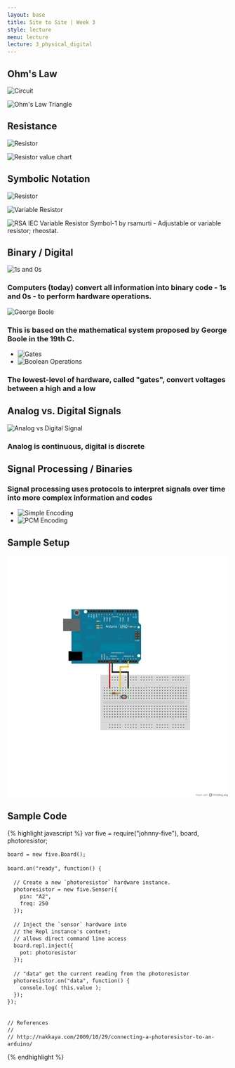 ```yaml
---
layout: base
title: Site to Site | Week 3
style: lecture
menu: lecture
lecture: 3_physical_digital
---
```



## Ohm's Law

![Circuit](http://upload.wikimedia.org/wikipedia/commons/b/b4/Ohm's_Law_with_Voltage_source_TeX.svg)

![Ohm's Law Triangle](http://1.bp.blogspot.com/-u7I--QJ3X3o/UTnjHEMx3_I/AAAAAAAAAB8/U04RXpfpQwM/s1600/Ohm's+Law.gif)


## Resistance

![Resistor](http://guides.machinescience.org/file.php/29/QR/Resistor2.gif)

![Resistor value chart](http://tronixstuff.files.wordpress.com/2010/05/resistor-colour-codes-small.jpg)


## Symbolic Notation

![Resistor]()

![Variable Resistor](http://openclipart.org/image/250px/svg_to_png/19195/rsamurti_RSA_IEC_Variable_Resistor_Symbol-1.png)


<img src="/people/rsamurti/rsamurti_RSA_IEC_Variable_Resistor_Symbol-1.svg" alt="RSA IEC Variable Resistor Symbol-1 by rsamurti - Adjustable or variable resistor; rheostat." id="RSA IEC Variable Resistor Symbol-1" onerror="this.onerror=null; this.src='/image/250px/svg_to_png/19195/rsamurti_RSA_IEC_Variable_Resistor_Symbol-1.png'">




## Binary / Digital

![1s and 0s](http://orionstarmedia.com/inc/sites/TheComputerTutor//inc/images/computer/software-screen5.jpg)

### Computers (today) convert all information into binary code - 1s and 0s - to perform hardware operations.

![George Boole](http://booleanblackbelt.com/wp-content/uploads/2009/02/george_boole.jpg)

### This is based on the mathematical system proposed by George Boole in the 19th C.

*	![Gates](http://www.theshahrevolution.com/CMPSC101/images/thumb/9/9f/Gatetypesannotated.png/500px-Gatetypesannotated.png)
*	![Boolean Operations](http://www.geo.hunter.cuny.edu/~rdatta/gis2/lectures/lecture5/boo.gif)

### The lowest-level of hardware, called "gates", convert voltages between a high and a low

## Analog vs. Digital Signals

![Analog vs Digital Signal](http://soulargrooves.com/new/wp-content/uploads/2012/11/analog-signal.gif)

### Analog is continuous, digital is discrete


## Signal Processing / Binaries

### Signal processing uses protocols to interpret signals over time into more complex information and codes

*	![Simple Encoding](http://ecomputernotes.com/images/Binary-Representation-Forming-Digital-Signal.png)
*	![PCM Encoding](http://www.networkworld.com/subnets/cisco/chapters/1587052695/graphics/04fig01.jpg)






## Sample Setup

![Fritzing for Photoresistor](https://github.com/rwaldron/johnny-five/raw/master/docs/breadboard/photoresistor.png)




## Sample Code

{% highlight javascript %}
	var five = require("johnny-five"),
	    board, photoresistor;

	board = new five.Board();

	board.on("ready", function() {

	  // Create a new `photoresistor` hardware instance.
	  photoresistor = new five.Sensor({
	    pin: "A2",
	    freq: 250
	  });

	  // Inject the `sensor` hardware into
	  // the Repl instance's context;
	  // allows direct command line access
	  board.repl.inject({
	    pot: photoresistor
	  });

	  // "data" get the current reading from the photoresistor
	  photoresistor.on("data", function() {
	    console.log( this.value );
	  });
	});


	// References
	//
	// http://nakkaya.com/2009/10/29/connecting-a-photoresistor-to-an-arduino/
{% endhighlight %}


